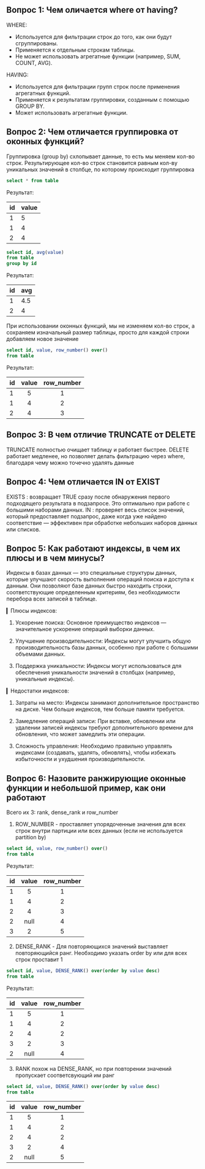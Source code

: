 ## Вопрос 1: Чем оличается where от having? 

WHERE:
   - Используется для фильтрации строк до того, как они будут сгруппированы.
   - Применяется к отдельным строкам таблицы.
   - Не может использовать агрегатные функции (например, SUM, COUNT, AVG).


HAVING:
   - Используется для фильтрации групп строк после применения агрегатных функций.
   - Применяется к результатам группировки, созданным с помощью GROUP BY.
   - Может использовать агрегатные функции.



## Вопрос 2: Чем отличается группировка от оконных функций? 

Группировка (group by) схлопывает данные, то есть мы меняем кол-во строк. Результирующее кол-во строк становится равным кол-ву уникальных значений в столбце, 
по которому происходит группировка


```sql
select * from table
```

Результат:

| id | value  |
|----|--------|
| 1  | 5      |
| 1  | 4      |
| 2  | 4      |

```sql
select id, avg(value)
from table
group by id 
```
Результат: 


| id | avg    |
|----|--------|
| 1  | 4.5    |
| 2  | 4      |


При использовании оконных функций, мы не изменяем кол-во строк, а сохраняем изначальный размер таблицы, просто для каждой строки добавляем новое значение

```sql
select id, value, row_number() over()
from table
```

Результат: 

| id | value  | row_number |
|----|:------:|:----------:|
| 1  | 5      | 1          |
| 1  | 4      | 2          |
| 2  | 4      | 3          |



## Вопрос 3: В чем отличие TRUNCATE от DELETE 

TRUNCATE полностью очищает таблицу и работает быстрее. DELETE работает медленее, но позволяет делать фильтрацию через where, благодаря чему можно точечно удалять данные 



## Вопрос 4: Чем отличается IN от EXIST 

EXISTS : возвращает TRUE сразу после обнаружения первого подходящего результата в подзапросе. Это оптимально при работе с большими наборами данных. IN : проверяет весь список значений, который предоставляет подзапрос, даже когда уже найдено соответствие — эффективен при обработке небольших наборов данных или списков.

## Вопрос 5: Как работают индексы, в чем их плюсы и в чем минусы?

Индексы в базах данных — это специальные структуры данных, которые улучшают скорость выполнения операций поиска и доступа к данным. Они позволяют базе данных быстро находить строки, соответствующие определенным критериям, без необходимости перебора всех записей в таблице.

▎Плюсы индексов:

1. Ускорение поиска: Основное преимущество индексов — значительное ускорение операций выборки данных.

2. Улучшение производительности: Индексы могут улучшить общую производительность базы данных, особенно при работе с большими объемами данных.

3. Поддержка уникальности: Индексы могут использоваться для обеспечения уникальности значений в столбцах (например, уникальные индексы).

▎Недостатки индексов:

1. Затраты на место: Индексы занимают дополнительное пространство на диске. Чем больше индексов, тем больше памяти требуется.

2. Замедление операций записи: При вставке, обновлении или удалении записей индексы требуют дополнительного времени для обновления, что может замедлить эти операции.

3. Сложность управления: Необходимо правильно управлять индексами (создавать, удалять, обновлять), чтобы избежать избыточности и ухудшения производительности.



## Вопрос 6: Назовите ранжирующие оконные функции и небольшой пример, как они работают 

Всего их 3: rank, dense_rank и row_number

1) ROW_NUMBER - проставляет упорядоченные значения для всех строк внутри партиции или всех данных (если не используется partition by)

```sql
select id, value, row_number() over()
from table
```

Результат: 

| id | value  | row_number |
|----|:------:|:----------:|
| 1  | 5      | 1          |
| 1  | 4      | 2          |
| 2  | 4      | 3          |
| 2  | null   | 4          |
| 3  | 2      | 5          |


2) DENSE_RANK - Для повторяющихся значений выставляет повторяющийся ранг. Необходимо указать order by или для всех строк проставит 1 

```sql
select id, value, DENSE_RANK() over(order by value desc)
from table
```

Результат: 

| id | value  | row_number |
|----|:------:|:----------:|
| 1  | 5      | 1          |
| 1  | 4      | 2          |
| 2  | 4      | 2          |
| 3  | 2      | 3          |
| 2  | null   | 4          |


3) RANK похож на DENSE_RANK, но при повторении значений пропускает соответсвующий им ранг


```sql
select id, value, DENSE_RANK() over(order by value desc)
from table
```

| id | value  | row_number |
|----|:------:|:----------:|
| 1  | 5      | 1          |
| 1  | 4      | 2          |
| 2  | 4      | 2          |
| 3  | 2      | 4          |
| 2  | null   | 5          |
